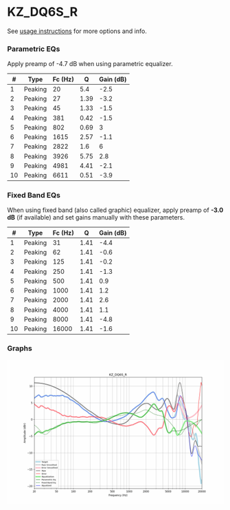 # KZ_DQ6S_R
See [usage instructions](https://github.com/jaakkopasanen/AutoEq#usage) for more options and info.

### Parametric EQs
Apply preamp of -4.7 dB when using parametric equalizer.

|   # | Type    |   Fc (Hz) |    Q |   Gain (dB) |
|-----|---------|-----------|------|-------------|
|   1 | Peaking |        20 | 5.4  |        -2.5 |
|   2 | Peaking |        27 | 1.39 |        -3.2 |
|   3 | Peaking |        45 | 1.33 |        -1.5 |
|   4 | Peaking |       381 | 0.42 |        -1.5 |
|   5 | Peaking |       802 | 0.69 |         3   |
|   6 | Peaking |      1615 | 2.57 |        -1.1 |
|   7 | Peaking |      2822 | 1.6  |         6   |
|   8 | Peaking |      3926 | 5.75 |         2.8 |
|   9 | Peaking |      4981 | 4.41 |        -2.1 |
|  10 | Peaking |      6611 | 0.51 |        -3.9 |

### Fixed Band EQs
When using fixed band (also called graphic) equalizer, apply preamp of **-3.0 dB** (if available) and set gains manually with these parameters.

|   # | Type    |   Fc (Hz) |    Q |   Gain (dB) |
|-----|---------|-----------|------|-------------|
|   1 | Peaking |        31 | 1.41 |        -4.4 |
|   2 | Peaking |        62 | 1.41 |        -0.6 |
|   3 | Peaking |       125 | 1.41 |        -0.2 |
|   4 | Peaking |       250 | 1.41 |        -1.3 |
|   5 | Peaking |       500 | 1.41 |         0.9 |
|   6 | Peaking |      1000 | 1.41 |         1.2 |
|   7 | Peaking |      2000 | 1.41 |         2.6 |
|   8 | Peaking |      4000 | 1.41 |         1.1 |
|   9 | Peaking |      8000 | 1.41 |        -4.8 |
|  10 | Peaking |     16000 | 1.41 |        -1.6 |

### Graphs
![](./KZ_DQ6S_R.png)
